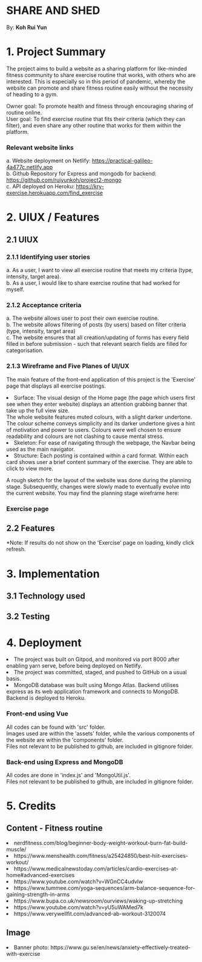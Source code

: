 # SHARE AND SHED

By: <b>Koh Rui Yun</b>

# 1. Project Summary
The project aims to build a website as a sharing platform for like-minded fitness community to share exercise routine that works, with others who are interested. 
This is especially so in this period of pandemic, whereby the website can promote and share fitness routine easily without the necessity of heading to a gym. 

Owner goal: To promote health and fitness through encouraging sharing of routine online. <br>
User goal: To find exercise routine that fits their criteria (which they can filter), and even share any other routine that works for them within the platform. 

  ### Relevant website links
  a. Website deployment on Netlify: https://practical-galileo-4a477c.netlify.app <br>
  b. Github Repository for Express and mongodb for backend: https://github.com/ruiyunkoh/project2-mongo <br>
  c. API deployed on Heroku: https://kry-exercise.herokuapp.com/find_exercise

# 2. UIUX / Features

 ## 2.1 UIUX
 
  ### 2.1.1 Identifying user stories
  a. As a user, I want to view all exercise routine that meets my criteria (type, intensity, target area). <br>
  b. As a user, I would like to share exercise routine that had worked for myself. <br> 
  
  ### 2.1.2 Acceptance criteria
  a. The website allows user to post their own exercise routine. <br>
  b. The website allows filtering of posts (by users) based on filter criteria (type, intensity, target area) <br>
  c. The website ensures that all creation/updating of forms has every field filled in before submission - such that relevant search fields are filled for categorisation. 
 
  ### 2.1.3 Wireframe and Five Planes of UI/UX
  The main feature of the front-end application of this project is the 'Exercise' page that displays all exercise postings. 
  
  <li> Surface: The visual design of the Home page (the page which users first see when they enter website) displays an attention grabbing banner that take up the full view size. <br>
The whole website features muted colours, with a slight darker undertone. The colour scheme conveys simplicity and its darker undertone gives a hint of motivation and power to users. Colours were well chosen to ensure readability and colours are not clashing to cause mental stress.</li>
  <li> Skeleton: For ease of navigating through the webpage, the Navbar being used as the main navigator. </li>
  <li> Structure: Each posting is contained within a card format. Within each card shows user a brief content summary of the exercise. They are able to click to view more. </li>
  
  A rough sketch for the layout of the website was done during the planning stage. Subsequently, changes were slowly made to eventually evolve into the current website. 
  You may find the planning stage wireframe here: 
  
  ### Exercise page 
 
 ## 2.2 Features
 
 *Note: If results do not show on the 'Exercise' page on loading, kindly click refresh. 
 
# 3. Implementation

 ## 3.1 Technology used
 
 ## 3.2 Testing
 
# 4. Deployment
  
  <li> The project was built on Gitpod, and monitored via port 8000 after enabling yarn serve, before being deployed on Netlify. </li>
  <li> The project was committed, staged, and pushed to GitHub on a usual basis. </li>
  <li> MongoDB database was built using Mongo Atlas. Backend utilises express as its web application framework and connects to MongoDB. Backend is deployed to Heroku. </li>
  
  ### Front-end using Vue
  All codes can be found with 'src' folder. <br>
  Images used are within the 'assets' folder, while the various components of the website are within the 'components' folder. <br>
  Files not relevant to be published to github, are included in gitignore folder. <br>
  
  ### Back-end using Express and MongoDB
  All codes are done in 'index.js' and 'MongoUtil.js'. <br>
  Files not relevant to be published to github, are included in gitignore folder. <br>


# 5. Credits

 ## Content - Fitness routine
 <li> nerdfitness.com/blog/beginner-body-weight-workout-burn-fat-build-muscle/ </li>
 <li> https://www.menshealth.com/fitness/a25424850/best-hiit-exercises-workout/ </li>
 <li> https://www.medicalnewstoday.com/articles/cardio-exercises-at-home#advanced-exercises </li>
 <li> https://www.youtube.com/watch?v=WGnCC4udvlw </li>
 <li> https://www.tummee.com/yoga-sequences/arm-balance-sequence-for-gaining-strength-in-arms </li>
 <li> https://www.bupa.co.uk/newsroom/ourviews/waking-up-stretching </li>
 <li> https://www.youtube.com/watch?v=yU5uWAMed7k </li>
 <li> https://www.verywellfit.com/advanced-ab-workout-3120074 </li>
 
 ## Image
 <li> Banner photo: https://www.gu.se/en/news/anxiety-effectively-treated-with-exercise </li>
 

